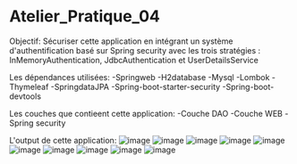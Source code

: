# Atelier_Pratique_04
Objectif: 
  Sécuriser cette application en intégrant un système d'authentification basé sur Spring security avec les trois stratégies : InMemoryAuthentication, JdbcAuthentication      et UserDetailsService
  
Les dépendances utilisées: 
  -Springweb
  -H2database
  -Mysql
  -Lombok
  -Thymeleaf
  -SpringdataJPA
  -Spring-boot-starter-security
  -Spring-boot-devtools
  
Les couches que contieent cette application: 
  -Couche DAO
  -Couche WEB
  -Spring security 
  
  
L'output de cette application: 
![image](https://user-images.githubusercontent.com/80127629/232747529-913f4af5-7df0-4b06-b7f9-df1278fe1948.png)
![image](https://user-images.githubusercontent.com/80127629/232747716-dd347ffc-f584-4f12-9dc4-0484e2914fc0.png)
![image](https://user-images.githubusercontent.com/80127629/232747835-21a398d0-10a1-40b6-881c-8e138c3bf914.png)
![image](https://user-images.githubusercontent.com/80127629/232747968-f962fb5b-1180-45ae-935d-63351ccc7167.png)
![image](https://user-images.githubusercontent.com/80127629/232748089-b341e9fc-70b0-4b57-b3ca-1fe52e50904d.png)
![image](https://user-images.githubusercontent.com/80127629/232748259-b0bdf970-d4ef-49d6-9434-5d7234196918.png)
![image](https://user-images.githubusercontent.com/80127629/232748476-e6add8fc-7457-4373-8f4b-4a4df6d2ef49.png)
![image](https://user-images.githubusercontent.com/80127629/232748593-43070d15-6697-4984-9a6d-35c43a3ae037.png)
![image](https://user-images.githubusercontent.com/80127629/232748704-2b48b712-4d45-4eb8-b7e6-d7c43c01c1ee.png)
![image](https://user-images.githubusercontent.com/80127629/232748869-9141659f-2d48-4c20-9daf-539b8ae8f287.png)

